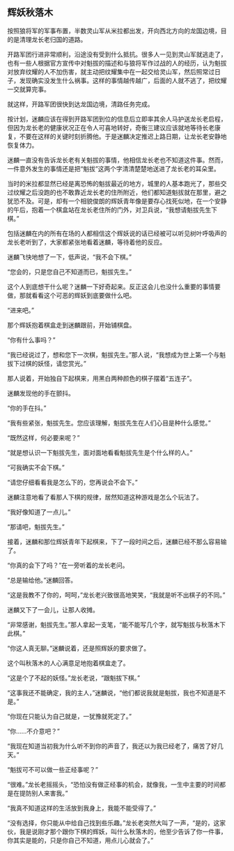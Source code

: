 ## 辉妖秋落木

按照狼将军的军事布置，半数灵山军从米拉都出发，开向西北方向的龙国边境，目的是清理龙长老归国的道路。

开路军团行进非常顺利，沿途没有受到什么抵抗。很多人一见到灵山军就逃走了，也有一些人根据官方宣传中对魁拔的描述和与狼将军作过战的人的经历，认为魁拔对放弃纹耀的人不加伤害，就主动把纹耀集中在一起交给灵山军，然后照常过日子，发现确实没发生什么祸事。这样的事情越传越广，后面的人就不逃了，把纹耀一交就算完事。

就这样，开路军团很快到达龙国边境，清路任务完成。

按计划，迷麟应该在得到开路军团到位的信息后立即率其余人马护送龙长老启程，但因为龙长老的健康状况正在令人可喜地转好，奇衡三建议应该就地等待长老康复，不要在这样的关键时刻折腾他。于是迷麟决定推迟上路日期，让龙长老安静地恢复体力。

迷麟一直没有告诉龙长老有关魁拔的事情，他相信龙长老也不知道这件事。然而，一件意外发生的事情还是把“魁拔”这两个字清清楚楚地送进了龙长老的耳朵里。

当时的米拉都显然已经是离恐怖的魁拔最近的地方，城里的人基本跑光了，那些交过纹耀之后没跑的也不敢靠近龙长老的住所附近，他们都知道魁拔就在那里，避之犹恐不及。可是，却有一个相貌俊朗的辉妖青年像是要存心找死似地，在一个安静的午后，抱着一个棋盒站在龙长老住所的门外，对卫兵说，“我想请魁拔先生下棋。”

包括迷麟在内的所有在场的人都相信这个辉妖说的话已经被可以听见树叶呼吸声的龙长老听到了，大家都紧张地看着迷麟，等待着他的反应。

迷麟飞快地想了一下，低声说，“我不会下棋。”

“您会的，只是您自己不知道而已，魁拔先生。”

这个人到底想干什么呢？迷麟一下好奇起来。反正这会儿也没什么重要的事情要做，那就看看这个可恶的辉妖到底要做什么吧。

“进来吧。”

那个辉妖抱着棋盒走到迷麟跟前，开始铺棋盘。

“你有什么事吗？”

“我已经说过了，想和您下一次棋，魁拔先生。”那人说，“我想成为世上第一个与魁拔下过棋的妖怪，请您赏光。”

那人说着，开始独自下起棋来，用黑白两种颜色的棋子摆着“五连子”。

迷麟发现他的手在颤抖。

“你的手在抖。”

“我有些紧张，魁拔先生。您应该理解，魁拔先生在人们心目是种什么感觉。”

“既然这样，何必要来呢？”

“就是想认识一下魁拔先生，面对面地看看魁拔先生是个什么样的人。”

“可我确实不会下棋。”

“请您仔细看看我是怎么下的，您再说会不会下。”

迷麟注意地看了看那人下棋的规律，居然知道这种游戏是怎么个玩法了。

“我好像知道了一点儿。”

“那请吧，魁拔先生。”

接着，迷麟和那位辉妖青年下起棋来，下了一段时间之后，迷麟已经不那么容易输了。

“你真的会下了吗？”在一旁听着的龙长老问。

“总是输给他。”迷麟回答。

“这是我教不了你的，呵呵，”龙长老兴致很高地笑笑，“我就是听不出棋子的不同。”

迷麟又下了一会儿，让那人收摊。

“非常感谢，魁拔先生。”那人拿起一支笔，“能不能写几个字，就写魁拔与秋落木下此棋。”

“你这人真无聊。”迷麟说着，还是照辉妖的要求做了。

这个叫秋落木的人心满意足地抱着棋盒走了。

“这是个了不起的妖怪。”龙长老说，“跟魁拔下棋。”

“这事我还不能确定，我的主人，”迷麟说，“他们都说我就是魁拔，我也不知道是不是。”

“你现在只能认为自己就是，一犹豫就死定了。”

“你……不介意吧？”

“我现在知道当初我为什么听不到你的声音了，我还以为我已经老了，痛苦了好几天。”

“魁拔可不可以做一些正经事呢？”

“很难。”龙长老摇摇头，“恐怕没有做正经事的机会，就像我，一生中主要的时间都是在提防别人来害我。”

“我真不知道这样的生活放到我身上，我能不能受得了。”

“没有选择，你只能从中给自己找到些乐趣。”龙长老突然大叫了一声，“是的，这家伙，我是说刚才那个跟你下棋的辉妖，叫什么秋落木的，他至少告诉了你一件事，你其实是能的，只是你自己不知道，用点儿心就会了。”

